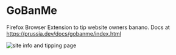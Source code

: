 # GoBanMe
Firefox Browser Extension to tip website owners banano.
Docs at https://prussia.dev/docs/gobanme/index.html

![site info and tipping page](https://user-images.githubusercontent.com/49297268/127756962-c0170d2a-9ded-4a0f-a378-7ef3f43bbb26.png)
